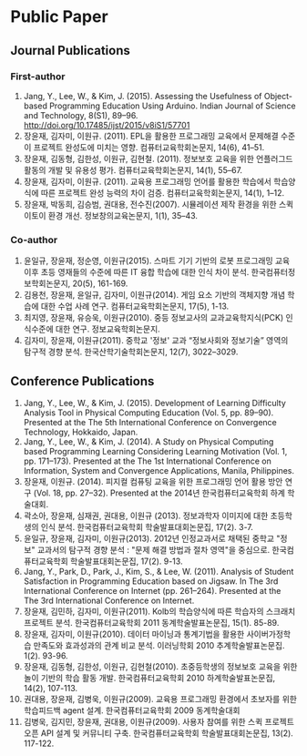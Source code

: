 # Public Paper

## Journal Publications

### First-author
1. Jang, Y., Lee, W., & Kim, J. (2015). Assessing the Usefulness of Object-based Programming Education Using Arduino. Indian Journal of Science and Technology, 8(S1), 89–96. http://doi.org/10.17485/ijst/2015/v8iS1/57701
1. 장윤재, 김자미, 이원규. (2011). EPL을 활용한 프로그래밍 교육에서 문제해결 수준이 프로젝트 완성도에 미치는 영향. 컴퓨터교육학회논문지, 14(6), 41–51.
1. 장윤재, 김동형, 김한성, 이원규, 김현철. (2011). 정보보호 교육을 위한 언플러그드 활동의 개발 및 유용성 평가. 컴퓨터교육학회논문지, 14(1), 55–67.
1. 장윤재, 김자미, 이원규. (2011). 교육용 프로그래밍 언어를 활용한 학습에서 학습양식에 따른 프로젝트 완성 능력의 차이 검증. 컴퓨터교육학회논문지, 14(1), 1–12.
1. 장윤재, 박동희, 김승범, 권대용, 전수진(2007). 시뮬레이션 제작 환경을 위한 스퀵 이토이 환경 개선. 정보창의교육논문지, 1(1), 35–43.

### Co-author
1. 윤일규, 장윤재, 정순영, 이원규(2015). 스마트 기기 기반의 로봇 프로그래밍 교육 이후 초등 영재들의 수준에 따른 IT 융합 학습에 대한 인식 차이 분석. 한국컴퓨터정보학회논문지, 20(5), 161-169.
1. 김용천, 장윤재, 윤일규, 김자미, 이원규(2014). 게임 요소 기반의 객체지향 개념 학습에 대한 수업 사례 연구. 컴퓨터교육학회논문지, 17(5), 1-13.
1. 최지영, 장윤재, 유승욱, 이원규(2010). 중등 정보교사의 교과교육학지식(PCK) 인식수준에 대한 연구. 정보교육학회논문지.
1. 김자미, 장윤재, 이원규(2011). 중학교 '정보' 교과 “정보사회와 정보기술” 영역의 탐구적 경향 분석. 한국산학기술학회논문지, 12(7), 3022–3029.


## Conference Publications
1. Jang, Y., Lee, W., & Kim, J. (2015). Development of Learning Difficulty Analysis Tool in Physical Computing Education (Vol. 5, pp. 89–90). Presented at the The 5th International Conference on Convergence Technology, Hokkaido, Japan.
1. Jang, Y., Lee, W., & Kim, J. (2014). A Study on Physical Computing based Programming Learning Considering Learning Motivation (Vol. 1, pp. 171–173). Presented at the The 1st International Conference on Information, System and Convergence Applications, Manila, Philippines.
1. 장윤재, 이원규. (2014). 피지컬 컴퓨팅 교육을 위한 프로그래밍 언어 활용 방안 연구 (Vol. 18, pp. 27–32). Presented at the 2014년 한국컴퓨터교육학회 하계 학술대회.
1. 곽소아, 장윤재, 심재권, 권대용, 이원규 (2013). 정보과학자 이미지에 대한 초등학생의 인식 분석. 한국컴퓨터교육학회 학술발표대회논문집, 17(2). 3-7.
1. 윤일규, 장윤재, 김자미, 이원규(2013). 2012년 인정교과서로 채택된 중학교 "정보" 교과서의 탐구적 경향 분석 : "문제 해결 방법과 절차 영역"을 중심으로. 한국컴퓨터교육학회 학술발표대회논문집, 17(2). 9-13.
1. Jang, Y., Park, D., Park, J., Kim, S., & Lee, W. (2011). Analysis of Student Satisfaction in Programming Education based on Jigsaw. In The 3rd International Conference on Internet (pp. 261–264). Presented at the The 3rd International Conference on Internet.
1. 장윤재, 김민하, 김자미, 이원규(2011). Kolb의 학습양식에 따른 학습자의 스크래치 프로젝트 분석. 한국컴퓨터교육학회 2011 동계학술발표논문집, 15(1). 85-89.
1. 장윤재, 김자미, 이원규(2010). 데이터 마이닝과 통계기법을 활용한 사이버가정학습 만족도와 효과성과의 관계 비교 분석. 이러닝학회 2010 추계학술발표논문집. 1(2). 93-96.
1. 장윤재, 김동형, 김한성, 이원규, 김현철(2010). 초중등학생의 정보보호 교육을 위한 놀이 기반의 학습 활동 개발. 한국컴퓨터교육학회 2010 하계학술발표논문집, 14(2), 107-113.
1. 권대용, 장윤재, 김병욱, 이원규(2009). 교육용 프로그래밍 환경에서 초보자를 위한 학습피드백 agent 설계. 한국컴퓨터교육학회 2009 동계학술대회
1. 김병욱, 김지민, 장윤재, 권대용, 이원규(2009). 사용자 참여를 위한 스퀵 프로젝트 오픈 API 설계 및 커뮤니티 구축. 한국컴퓨터교육학회 학술발표대회논문집, 13(2). 117-122.
